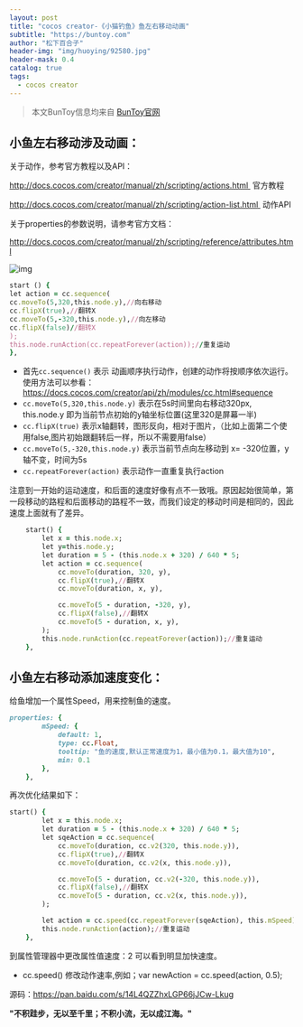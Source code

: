 ```yaml
---
layout: post
title: "cocos creator-《小猫钓鱼》鱼左右移动动画"
subtitle: "https://buntoy.com"
author: "松下百合子"
header-img: "img/huoying/92580.jpg"
header-mask: 0.4
catalog: true
tags:
  - cocos creator
---
```


> 本文BunToy信息均来自 [BunToy官网](https://buntoy.com)


## 小鱼左右移动涉及动画：

关于动作，参考官方教程以及API：

http://docs.cocos.com/creator/manual/zh/scripting/actions.html  官方教程

http://docs.cocos.com/creator/manual/zh/scripting/action-list.html  动作API

关于properties的参数说明，请参考官方文档：

http://docs.cocos.com/creator/manual/zh/scripting/reference/attributes.html

![img](https://img-blog.csdn.net/20181015191607517?watermark/2/text/aHR0cHM6Ly9ibG9nLmNzZG4ubmV0L3p6eDAyMw==/font/5a6L5L2T/fontsize/400/fill/I0JBQkFCMA==/dissolve/70)

```ruby
start () {
let action = cc.sequence(
cc.moveTo(5,320,this.node.y),//向右移动
cc.flipX(true),//翻转X
cc.moveTo(5,-320,this.node.y),//向左移动
cc.flipX(false)//翻转X
);
this.node.runAction(cc.repeatForever(action));//重复运动
},
```
   
- 首先`cc.sequence()` 表示 动画顺序执行动作，创建的动作将按顺序依次运行。使用方法可以参看：https://docs.cocos.com/creator/api/zh/modules/cc.html#sequence
- `cc.moveTo(5,320,this.node.y)` 表示在5s时间里向右移动320px, this.node.y 即为当前节点初始的y轴坐标位置(这里320是屏幕一半)
- `cc.flipX(true)` 表示x轴翻转，图形反向，相对于图片，（比如上面第二个使用false,图片初始跟翻转后一样，所以不需要用false）
- `cc.moveTo(5,-320,this.node.y)` 表示当前节点向左移动到 x= -320位置，y轴不变，时间为5s
- `cc.repeatForever(action)` 表示动作一直重复执行action      


注意到一开始的运动速度，和后面的速度好像有点不一致哦。原因起始很简单，第一段移动的路程和后面移动的路程不一致，而我们设定的移动时间是相同的，因此速度上面就有了差异。


```ruby
    start() {
        let x = this.node.x;
        let y=this.node.y;
        let duration = 5 - (this.node.x + 320) / 640 * 5;
        let action = cc.sequence(
            cc.moveTo(duration, 320, y),
            cc.flipX(true),//翻转X
            cc.moveTo(duration, x, y),

            cc.moveTo(5 - duration, -320, y),
            cc.flipX(false),//翻转X
            cc.moveTo(5 - duration, x, y),
        );
        this.node.runAction(cc.repeatForever(action));//重复运动
    },
```

## 小鱼左右移动添加速度变化：

给鱼增加一个属性Speed，用来控制鱼的速度。

```ruby
properties: {
        mSpeed: {
            default: 1,
            type: cc.Float,
            tooltip: "鱼的速度,默认正常速度为1，最小值为0.1，最大值为10",
            min: 0.1
        },
    },
```


再次优化结果如下：

```ruby
start() {
        let x = this.node.x;
        let duration = 5 - (this.node.x + 320) / 640 * 5;
        let sqeAction = cc.sequence(
            cc.moveTo(duration, cc.v2(320, this.node.y)),
            cc.flipX(true),//翻转X
            cc.moveTo(duration, cc.v2(x, this.node.y)),

            cc.moveTo(5 - duration, cc.v2(-320, this.node.y)),
            cc.flipX(false),//翻转X
            cc.moveTo(5 - duration, cc.v2(x, this.node.y)),
        );

        let action = cc.speed(cc.repeatForever(sqeAction), this.mSpeed);
        this.node.runAction(action);//重复运动
    },
```

到属性管理器中更改属性值速度：2 可以看到明显加快速度。

- cc.speed() 修改动作速率,例如；var newAction = cc.speed(action, 0.5);

源码：https://pan.baidu.com/s/14L4QZZhxLGP66jJCw-Lkug
	 
**"不积跬步，无以至千里；不积小流，无以成江海。"**
